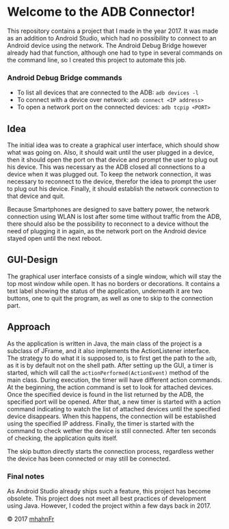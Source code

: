 # Welcome to the ADB Connector!
This repository contains a project that I made in the year 2017. It was made as
an addition to Android Studio, which had no possibility to connect to an
Android device using the network. The Android Debug Bridge however already had
that function, although one had to type in several commands on the command
line, so I created this project to automate this job.

### Android Debug Bridge commands
 - To list all devices that are connected to the ADB: ``adb devices -l``
 - To connect with a device over network: ``adb connect <IP address>``
 - To open a network port on the connected devices: ``adb tcpip <PORT>``

## Idea
The initial idea was to create a graphical user interface, which should show
what was going on. Also, it should wait until the user plugged in a device,
then it should open the port on that device and prompt the user to plug out his
device. This was necessary as the ADB closed all connections to a device when
it was plugged out. To keep the network connection, it was necessary to
reconnect to the device, therefor the idea to prompt the user to plug out his
device. Finally, it should establish the network connection to that device and
quit.

Because Smartphones are designed to save battery power, the network connection
using WLAN is lost after some time without traffic from the ADB, there should
also be the possibility to reconnect to a device without the need of plugging
it in again, as the network port on the Android device stayed open until the
next reboot.

## GUI-Design
The graphical user interface consists of a single window, which will stay the
top most window while open. It has no borders or decorations. It contains a
text label showing the status of the application, underneath it are two
buttons, one to quit the program, as well as one to skip to the connection
part.

## Approach
As the application is written in Java, the main class of the project is a
subclass of JFrame, and it also implements the ActionListener interface. The
strategy to do what it is supposed to, is to first get the path to the ``adb``,
as it is by default not on the shell path. After setting up the GUI, a timer is
started, which will call the ``actionPerformed(ActionEvent)`` method of the
main class. During execution, the timer will have different action commands. At
the beginning, the action command is set to look for attached devices. Once the
specified device is found in the list returned by the ADB, the specified port
will be opened. After that, a new timer is started with a action command
indicating to watch the list of attached devices until the specified device
disappears. When this happens, the connection will be established using the
specified IP address. Finally, the timer is started with the command to check
wether the device is still connected. After ten seconds of checking, the
application quits itself.

The skip button directly starts the connection process, regardless wether the
device has been connected or may still be connected.

### Final notes
As Android Studio already ships such a feature, this project has become
obsolete. This project does not meet all best practices of development using
Java. However, I coded the project within a few days back in 2017.

© 2017 [mhahnFr](https://www.github.com/mhahnFr)
